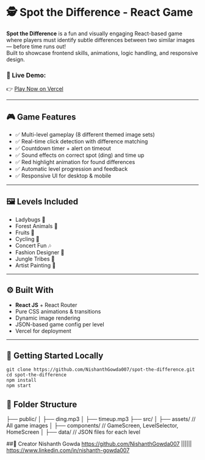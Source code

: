 # 🕵️ Spot the Difference - React Game

**Spot the Difference** is a fun and visually engaging React-based game where players must identify subtle differences between two similar images — before time runs out!  
Built to showcase frontend skills, animations, logic handling, and responsive design.

### 🔗 Live Demo:
👉 [Play Now on Vercel](https://spot-the-difference.vercel.app)

---

## 🎮 Game Features

- ✅ Multi-level gameplay (8 different themed image sets)
- ✅ Real-time click detection with difference matching
- ✅ Countdown timer + alert on timeout
- ✅ Sound effects on correct spot (ding) and time up
- ✅ Red highlight animation for found differences
- ✅ Automatic level progression and feedback
- ✅ Responsive UI for desktop & mobile

---

## 🖼️ Levels Included

- Ladybugs 🐞  
- Forest Animals 🌲  
- Fruits 🍎  
- Cycling 🚴  
- Concert Fun 🎶  
- Fashion Designer 👗  
- Jungle Tribes 🦉  
- Artist Painting 🎨  

---

## ⚙️ Built With

- **React JS** + React Router  
- Pure CSS animations & transitions  
- Dynamic image rendering  
- JSON-based game config per level  
- Vercel for deployment

---

## 🚀 Getting Started Locally

```
git clone https://github.com/NishanthGowda007/spot-the-difference.git
cd spot-the-difference
npm install
npm start
```


## 📁 Folder Structure

├── public/
│   ├── ding.mp3
│   ├── timeup.mp3
├── src/
│   ├── assets/       // All game images
│   ├── components/   // GameScreen, LevelSelector, HomeScreen
│   ├── data/         // JSON files for each level

##🙌 Creator
Nishanth Gowda
https://github.com/NishanthGowda007 |||||| https://www.linkedin.com/in/nishanth-gowda007
